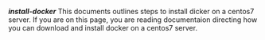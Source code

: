 *****install-docker*****
This documents outlines steps to install dicker on a centos7 server.
If you are on this page, you are reading documentaion directing how you can download and install docker on a centos7 server.